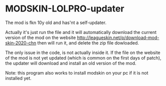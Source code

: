 # MODSKIN-LOLPRO-updater
The mod is fkn 10y old and has'nt a self-updater.


Actually it's just run the file and it will automatically download the current version of the mod on the website http://leagueskin.net/p/download-mod-skin-2020-chn then will run it, and delete the zip file dowloaded.


The only issue in the code, is not actually inside it. If the file on the website of the mod is not yet updated (which is common on the first days of patch), the updater will download and install an old version of the mod.


Note: this program also works to install modskin on your pc if it is not installed yet.
